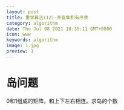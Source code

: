 ```yaml
---
layout: post
title: 重学算法(12)-并查集和有序表
category: algorithm
date: Thu Jul 08 2021 18:35:11 GMT+0800
icon: www
keywords: algorithm
image: 1.jpg
preview: 1
---
```

# 岛问题
0和1组成的矩阵，和上下左右相连。求岛的个数